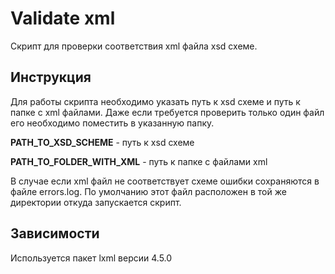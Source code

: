 # Validate xml
Скрипт для проверки соответствия xml файла xsd схеме.

## Инструкция
Для работы скрипта необходимо указать путь к xsd схеме и путь к папке с xml файлами. Даже если требуется проверить только один файл его необходимо поместить в указанную папку.

**PATH_TO_XSD_SCHEME** - путь к xsd схеме

**PATH_TO_FOLDER_WITH_XML** - путь к папке с файлами xml

В случае если xml файл не соответствует схеме ошибки сохраняются в файле errors.log. По умолчанию этот файл расположен в той же директории откуда запускается скрипт.

## Зависимости
Используется пакет lxml версии 4.5.0
